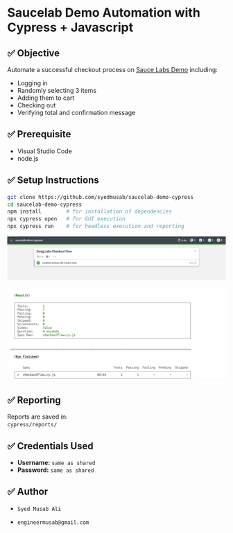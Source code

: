 # Saucelab Demo Automation with Cypress + Javascript

## ✅ Objective
Automate a successful checkout process on [Sauce Labs Demo](https://www.saucedemo.com/) including:
- Logging in
- Randomly selecting 3 items
- Adding them to cart
- Checking out
- Verifying total and confirmation message

## ✅ Prerequisite
- Visual Studio Code
- node.js

## ✅ Setup Instructions
```bash
git clone https://github.com/syedmusab/saucelab-demo-cypress
cd saucelab-demo-cypress
npm install        # for installation of dependencies
npx cypress open   # for GUI execution
npx cypress run    # for headless execution and reporting
```

![Alt text](cypress/downloads/image.png)

![Alt text](cypress/downloads/image-1.png)

## ✅ Reporting
Reports are saved in:  
`cypress/reports/`

## ✅ Credentials Used
- **Username:** `same as shared`
- **Password:** `same as shared`

## ✅ Author
- `Syed Musab Ali`

- `engineermusab@gmail.com`